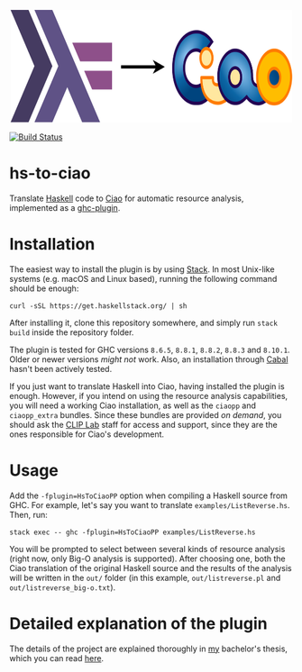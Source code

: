 <p align="center">
  <img width="500" height="200" src="hs-to-ciao-logo.svg">
</p>

[![Build Status](https://travis-ci.com/imdea-software/hs-to-ciao.svg?branch=master)](https://travis-ci.com/imdea-software/hs-to-ciao)

# hs-to-ciao
Translate [Haskell](https://www.haskell.org/) code to [Ciao](http://ciao-lang.org/) for automatic resource analysis, implemented as a [ghc-plugin](https://downloads.haskell.org/~ghc/latest/docs/html/users_guide/extending_ghc.html#compiler-plugins).

# Installation
The easiest way to install the plugin is by using [Stack](https://docs.haskellstack.org/en/stable/README/).
In most Unix-like systems (e.g. macOS and Linux based), running the following command should be enough:

```
curl -sSL https://get.haskellstack.org/ | sh
```

After installing it, clone this repository somewhere, and simply run `stack build` inside the repository folder.

The plugin is tested for GHC versions `8.6.5`, `8.8.1`, `8.8.2`, `8.8.3` and `8.10.1`. Older or newer versions _might not_ work.
Also, an installation through [Cabal](https://www.haskell.org/cabal/) hasn't been actively tested.

If you just want to translate Haskell into Ciao, having installed the plugin is enough.
However, if you intend on using the resource analysis capabilities,
you will need a working Ciao installation, 
as well as the `ciaopp` and `ciaopp_extra` bundles. 
Since these bundles are provided _on demand_,
you should ask the [CLIP Lab](https://cliplab.org/Software/index.html) staff for access and support,
since they are the ones responsible for Ciao's development.

# Usage

Add the `-fplugin=HsToCiaoPP` option when compiling a Haskell source from GHC.
For example, let's say you want to translate `examples/ListReverse.hs`. Then, run:


```
stack exec -- ghc -fplugin=HsToCiaoPP examples/ListReverse.hs
```

You will be prompted to select between several kinds of resource analysis (right now, only Big-O analysis is supported).
After choosing one, both the Ciao translation of the original Haskell source and the results of the analysis
will be written in the `out/` folder (in this example, `out/listreverse.pl` and `out/listreverse_big-o.txt`).

# Detailed explanation of the plugin

The details of the project are explained thoroughly in [my](https://davidmazarro.com/) bachelor's thesis, which you can read [here](http://oa.upm.es/63139/1/TFG_DAVID_MUNUERA_MAZARRO.pdf).



